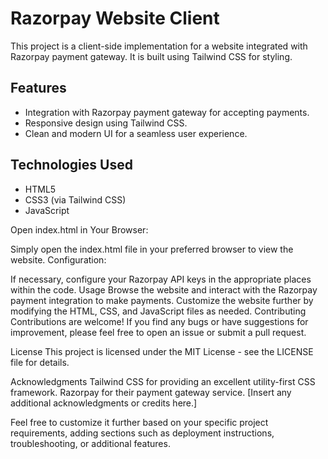 # Razorpay Website Client

This project is a client-side implementation for a website integrated with Razorpay payment gateway. It is built using Tailwind CSS for styling.

## Features

- Integration with Razorpay payment gateway for accepting payments.
- Responsive design using Tailwind CSS.
- Clean and modern UI for a seamless user experience.

## Technologies Used

- HTML5
- CSS3 (via Tailwind CSS)
- JavaScript

Open index.html in Your Browser:

Simply open the index.html file in your preferred browser to view the website.
Configuration:

If necessary, configure your Razorpay API keys in the appropriate places within the code.
Usage
Browse the website and interact with the Razorpay payment integration to make payments.
Customize the website further by modifying the HTML, CSS, and JavaScript files as needed.
Contributing
Contributions are welcome! If you find any bugs or have suggestions for improvement, please feel free to open an issue or submit a pull request.

License
This project is licensed under the MIT License - see the LICENSE file for details.

Acknowledgments
Tailwind CSS for providing an excellent utility-first CSS framework.
Razorpay for their payment gateway service.
[Insert any additional acknowledgments or credits here.]


Feel free to customize it further based on your specific project requirements, adding sections such as deployment instructions, troubleshooting, or additional features.


